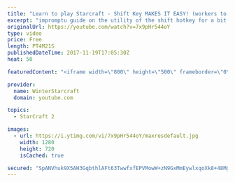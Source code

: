 ```yaml
---
title: "Learn to play Starcraft - Shift Key MAKES IT EASY! (workers to gas, waypoints, ctrl grps, moving)"
excerpt: "impromptu guide on the utility of the shift hotkey for a bit of everything"
originalUrl: https://youtube.com/watch?v=7x9pHr544oY
type: video
price: Free
length: PT4M21S
publishedDateTime: 2017-11-19T17:05:30Z
heat: 50

featuredContent: "<iframe width=\"800\" height=\"500\" frameborder=\"0\" src=\"https://www.youtube.com/embed/7x9pHr544oY\" allow=\"accelerometer; autoplay; encrypted-media; gyroscope; picture-in-picture\" allowfullscreen></iframe>"

provider:
  name: WinterStarcraft
  domain: youtube.com

topics:
  - StarCraft 2

images:
  - url: https://i.ytimg.com/vi/7x9pHr544oY/maxresdefault.jpg
    width: 1280
    height: 720
    isCached: true

secured: "SpANVhuk9X5AH3GqbthlAFt63TwwfxfEPVMowW+zN9GxMmEywlxqoXk8+48MghEMbb7dalAvGG32n0tSA8otqx3l7oW3rDKSmxGGsAG8Sso9F8uqmbvABjM2m5G0yL/HdthmHAuhGLd8GfTKVqt4nsMi1tt1bhy5jjReFT3cwji5uRMt8iicDbO+aPYErzFomX8PUw7Kgkw6IJ8NQpaFplO/Yk+cdRRh+UW+3KbDL7WRAXLLG9oBbT3L9Fsu4+qDZ3rryw7BBt5Rcp27uhr16TzVqdOMUUjOqLeexBqRAA0Xpkl8iyadTe/sHlPRRWnk0Lntmz/exNsVrtG76M99Nxgn8/fnbtTp2aFjUGwiZSj8BFqSVbfsmbs65v+qWXUSaaYQ/613NP0nTJVA3wlqNHoGiLpI4+e/hWCeALepMAQ=;wBD/vKunwHY9OtygxqXwkQ=="
---
```


